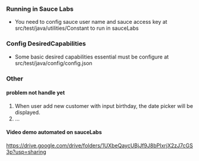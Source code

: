 ### Running in Sauce Labs ###
- You need to config sauce user name and sauce access key at src/test/java/utilities/Constant to run in sauceLabs

### Config DesiredCapabilities ###

- Some basic desired capabilities essential must be configure at src/test/java/config/config.json

### Other ###

#### problem not handle yet ####
1. When user add new customer with input birthday, the date picker will be displayed.
2. ...

#### Video demo automated on sauceLabs ####
https://drive.google.com/drive/folders/1UXbeQaycUBjJf9J8bPIxrjX2zJ7cGS3p?usp=sharing

